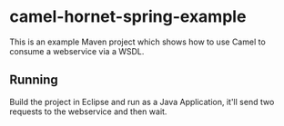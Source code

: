 # camel-hornet-spring-example

This is an example Maven project which shows how to use Camel to consume a webservice via a WSDL.

## Running

Build the project in Eclipse and run as a Java Application, it'll send two requests to the webservice and then wait.

